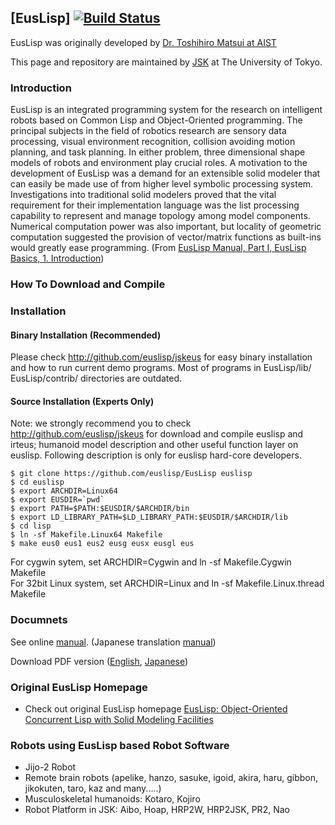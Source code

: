 ## [EusLisp] [![Build Status](https://travis-ci.org/euslisp/EusLisp.png?branch=master)](https://travis-ci.org/euslisp/EusLisp)

EusLisp was originally developed by [Dr. Toshihiro Matsui at AIST](http://staff.aist.go.jp/t.matsui/ )

This page and repository are maintained by [JSK](http://www.jsk.t.u-tokyo.ac.jp ) at The University of Tokyo.

### Introduction

EusLisp is an integrated programming system for the research on intelligent robots based on Common Lisp and Object-Oriented programming. The principal subjects in the field of robotics research are sensory data processing, visual environment recognition, collision avoiding motion planning, and task planning. In either problem, three dimensional shape models of robots and environment play crucial roles. A motivation to the development of EusLisp was a demand for an extensible solid modeler that can easily be made use of from higher level symbolic processing system. Investigations into traditional solid modelers proved that the vital requirement for their implementation language was the list processing capability to represent and manage topology among model components. Numerical computation power was also important, but locality of geometric computation suggested the provision of vector/matrix functions as built-ins would greatly ease programming. (From [EusLisp Manual, Part I, EusLisp Basics, 1. Introduction](http://staff.aist.go.jp/t.matsui/eus/intro/eusintro.html ))

### How To Download and Compile

### Installation

#### Binary Installation (Recommended)

Please check http://github.com/euslisp/jskeus for easy binary installation and how to run current
demo programs. Most of programs in EusLisp/lib/ EusLisp/contrib/ directories are outdated.

#### Source Installation (Experts Only)

Note: we strongly recommend you to check http://github.com/euslisp/jskeus for download and compile euslisp and irteus; humanoid model description and other useful function layer on euslisp. Following description is only for euslisp hard-core developers.


```
$ git clone https://github.com/euslisp/EusLisp euslisp
$ cd euslisp
$ export ARCHDIR=Linux64
$ export EUSDIR=`pwd`
$ export PATH=$PATH:$EUSDIR/$ARCHDIR/bin
$ export LD_LIBRARY_PATH=$LD_LIBRARY_PATH:$EUSDIR/$ARCHDIR/lib
$ cd lisp
$ ln -sf Makefile.Linux64 Makefile
$ make eus0 eus1 eus2 eusg eusx eusgl eus
```

For cygwin sytem, set ARCHDIR=Cygwin and ln -sf Makefile.Cygwin Makefile<br>
For 32bit Linux system, set ARCHDIR=Linux and ln -sf Makefile.Linux.thread Makefile

### Documnets

See online [manual](http://euslisp.github.io/EusLisp/manual.html). (Japanese translation [manual](http://euslisp.github.io/EusLisp/jmanual.html))

Download PDF version ([English](https://github.com/euslisp/EusLisp/raw/master/doc/latex/manual.pdf), [Japanese](https://github.com/euslisp/EusLisp/raw/master/doc/jlatex/jmanual.pdf))

### Original EusLisp Homepage

* Check out original EusLisp homepage [EusLisp: Object-Oriented Concurrent Lisp with Solid Modeling Facilities](http://staff.aist.go.jp/t.matsui/eus/ )

### Robots using EusLisp based Robot Software

- Jijo-2 Robot
- Remote brain robots (apelike, hanzo, sasuke, igoid, akira, haru, gibbon, jikokuten, taro, kaz and many.....)
- Musculoskeletal humanoids:  Kotaro, Kojiro
- Robot Platform in JSK: Aibo, Hoap, HRP2W, HRP2JSK, PR2, Nao
